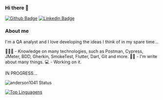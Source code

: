 ### Hi there 👋

[![Github Badge](https://img.shields.io/badge/-Github-000?style=flat-square&logo=Github&logoColor=white&link=https://github.com/https://github.com/anderson1041)](https://github.com/https://github.com/anderson1041)
[![Linkedin Badge](https://img.shields.io/badge/-LinkedIn-blue?style=flat-square&logo=Linkedin&logoColor=white&link=https://www.linkedin.com/in/anderson-de-oliveira-lima/)](https://www.linkedin.com/in/anderson-de-oliveira-lima/)


### About me
I'm a QA analyst and I love developing the ideas I think of in my spare time...

👨🏼‍🏫 - Knowledge on many technologies, such as Postman, Cypress, JMeter, BDD, Gherkin, SmokeTest, Flutter, Dart, Git and more.
✍🏼 - I'm write about many things.
💻 - Working on it.

IN PROGRESS...

![anderson1041 Status](https://github-readme-stats.vercel.app/api?username=anderson1041&show_icons=true)

[![Top Linguagens](https://github-readme-stats.vercel.app/api/top-langs/?username=anderson1041&layout=compact)](https://github.com/anuraghazra/github-readme-stats)